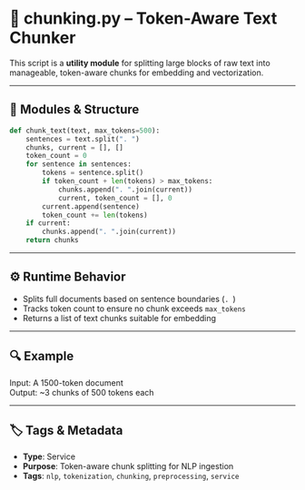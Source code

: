 # 🧠 chunking.py – Token-Aware Text Chunker

This script is a **utility module** for splitting large blocks of raw text into manageable, token-aware chunks for embedding and vectorization.

---

## 🧩 Modules & Structure

```python
def chunk_text(text, max_tokens=500):
    sentences = text.split(". ")
    chunks, current = [], []
    token_count = 0
    for sentence in sentences:
        tokens = sentence.split()
        if token_count + len(tokens) > max_tokens:
            chunks.append(". ".join(current))
            current, token_count = [], 0
        current.append(sentence)
        token_count += len(tokens)
    if current:
        chunks.append(". ".join(current))
    return chunks
```

---

## ⚙️ Runtime Behavior

- Splits full documents based on sentence boundaries (`. `)
- Tracks token count to ensure no chunk exceeds `max_tokens`
- Returns a list of text chunks suitable for embedding

---

## 🔍 Example

Input: A 1500-token document  
Output: ~3 chunks of 500 tokens each

---

## 🏷 Tags & Metadata

- **Type**: Service
- **Purpose**: Token-aware chunk splitting for NLP ingestion
- **Tags**: `nlp`, `tokenization`, `chunking`, `preprocessing`, `service`
